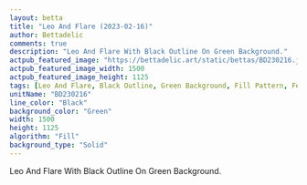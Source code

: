 ```yaml
---
layout: betta
title: "Leo And Flare (2023-02-16)"
author: Bettadelic
comments: true
description: "Leo And Flare With Black Outline On Green Background."
actpub_featured_image: "https://bettadelic.art/static/bettas/BD230216.jpg"
actpub_featured_image_width: 1500
actpub_featured_image_height: 1125
tags: [Leo And Flare, Black Outline, Green Background, Fill Pattern, February 2023, Solid Background Pattern]
unitName: "BD230216"
line_color: "Black"
background_color: "Green"
width: 1500
height: 1125
algorithm: "Fill"
background_type: "Solid"
---
```


Leo And Flare With Black Outline On Green Background.
